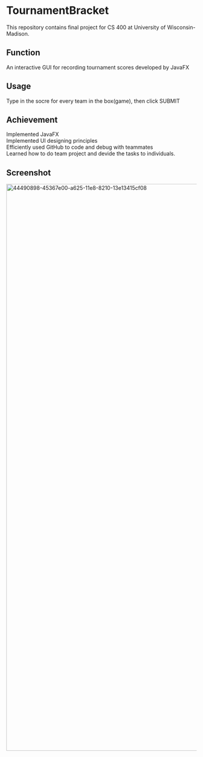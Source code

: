 # TournamentBracket
This repository contains final project for CS 400 at University of Wisconsin-Madison.<br>

## Function 
An interactive GUI for recording tournament scores developed by JavaFX<br>

## Usage
Type in the socre for every team in the box(game), then click SUBMIT<br>

## Achievement
Implemented JavaFX<br>
Implemented UI designing principles<br>
Efficiently used GitHub to code and debug with teammates<br>
Learned how to do team project and devide the tasks to individuals.<br>

## Screenshot
<img width="1500" alt="44490898-45367e00-a625-11e8-8210-13e13415cf08" src="https://user-images.githubusercontent.com/36873376/48997420-869f6380-f115-11e8-84a1-8986695b91c6.png">
